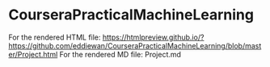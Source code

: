 # CourseraPracticalMachineLearning

For the rendered HTML file: https://htmlpreview.github.io/?https://github.com/eddiewan/CourseraPracticalMachineLearning/blob/master/Project.html 
For the rendered MD file: Project.md